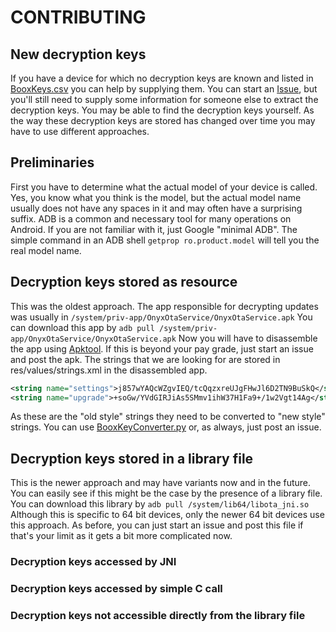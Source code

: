 # CONTRIBUTING

## New decryption keys

If you have a device for which no decryption keys are known and listed in [BooxKeys.csv](BooxKyes.csv) you can help by supplying them.
You can start an [Issue](https://github.com/Hagb/decryptBooxUpdateUpx/issues), but you'll still need to supply some information for someone else to extract the decryption keys.
You may be able to find the decryption keys yourself.
As the way these decryption keys are stored has changed over time you may have to use different approaches.

## Preliminaries

First you have to determine what the actual model of your device is called.
Yes, you know what you think is the model, but the actual model name usually does not have any spaces in it and may often have a surprising suffix.
ADB is a common and necessary tool for many operations on Android.
If you are not familiar with it, just Google "minimal ADB".
The simple command in an ADB shell `getprop ro.product.model` will tell you the real model name.

## Decryption keys stored as resource

This was the oldest approach.
The app responsible for decrypting updates was usually in `/system/priv-app/OnyxOtaService/OnyxOtaService.apk`
You can download this app by `adb pull /system/priv-app/OnyxOtaService/OnyxOtaService.apk`
Now you will have to disassemble the app using [Apktool](https://github.com/iBotPeaches/Apktool).
If this is beyond your pay grade, just start an issue and post the apk.
The strings that we are looking for are stored in res/values/strings.xml in the disassembled app.
``` xml
<string name="settings">j857wYAQcWZgvIEQ/tcQqzxreUJgFHwJl6D2TN9BuSkQ</string>
<string name="upgrade">+soGw/YVdGIRJiAs5SMmv1ihW37H1Fa9+/1w2Vgt14Ag</string>
```
As these are the "old style" strings they need to be converted to "new style" strings.
You can use [BooxKeyConverter.py](BooxKeyConverter.py) or, as always, just post an issue.

## Decryption keys stored in a library file

This is the newer approach and may have variants now and in the future.
You can easily see if this might be the case by the presence of a library file.
You can download this library by `adb pull /system/lib64/libota_jni.so`
Although this is specific to 64 bit devices, only the newer 64 bit devices use this approach.
As before, you can just start an issue and post this file if that's your limit as it gets a bit more complicated now.

### Decryption keys accessed by JNI

### Decryption keys accessed by simple C call

### Decryption keys not accessible directly from the library file


